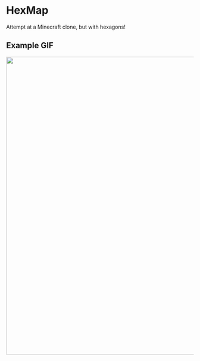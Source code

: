# HexMap
Attempt at a Minecraft clone, but with hexagons!

## Example GIF
<img src="example.gif" width=800><br>

